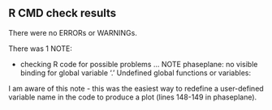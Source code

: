## R CMD check results
There were no ERRORs or WARNINGs. 

There was 1 NOTE:

- checking R code for possible problems ... NOTE
  phaseplane: no visible binding for global variable ‘.’
  Undefined global functions or variables:
  
I am aware of this note - this was the easiest way to redefine a user-defined variable name in the code to produce a plot (lines 148-149 in phaseplane).
